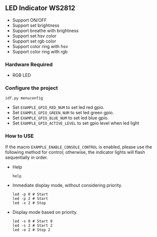 ## LED Indicator WS2812

* Support ON/OFF
* Support set brightness
* Support breathe with brightness
* Support set hsv color
* Support set rgb color
* Support color ring with hsv
* Support color ring with rgb

### Hardware Required

* RGB LED

### Configure the project

```
idf.py menuconfig
```

* Set `EXAMPLE_GPIO_RED_NUM` to set led red gpio.
* Set `EXAMPLE_GPIO_GREEN_NUM` to set led green gpio.
* Set `EXAMPLE_GPIO_BLUE_NUM` to set led blue gpio.
* Set `EXAMPLE_GPIO_ACTIVE_LEVEL` to set gpio level when led light

### How to USE

If the macro `EXAMPLE_ENABLE_CONSOLE_CONTROL` is enabled, please use the following method for control; otherwise, the indicator lights will flash sequentially in order.

* Help
    ```shell
    help
    ```

* Immediate display mode, without considering priority.
    ```shell
    led -p 0 # Start
    led -p 2 # Start
    led -x 2 # Stop
    ```

* Display mode based on priority.
    ```shell
    led -s 0 # Start 0
    led -s 2 # Start 2
    led -e 2 # Stop 2
    ```
